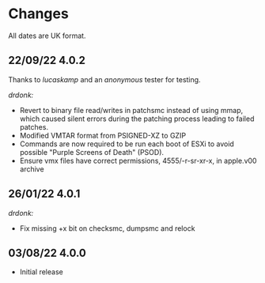 # Changes

All dates are UK format.

## 22/09/22 4.0.2
Thanks to _lucaskamp_ and an _anonymous_ tester for testing.
 
_drdonk:_
* Revert to binary file read/writes in patchsmc instead of using mmap, which caused silent errors during the patching 
process leading to failed patches.
* Modified VMTAR format from PSIGNED-XZ to GZIP
* Commands are now required to be run each boot of ESXi to avoid possible "Purple Screens of Death" (PSOD).
* Ensure vmx files have correct permissions, 4555/-r-sr-xr-x,  in apple.v00 archive

## 26/01/22 4.0.1
_drdonk:_
* Fix missing +x bit on checksmc, dumpsmc and relock

## 03/08/22 4.0.0
* Initial release
